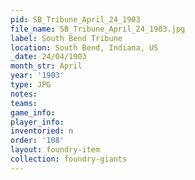```yaml
---
pid: SB_Tribune_April_24_1903
file_name: SB_Tribune_April_24_1903.jpg
label: South Bend Tribune
location: South Bend, Indiana, US
_date: 24/04/1903
month_str: April
year: '1903'
type: JPG
notes: 
teams: 
game_info: 
player_info: 
inventoried: n
order: '108'
layout: foundry-item
collection: foundry-giants
---
```

